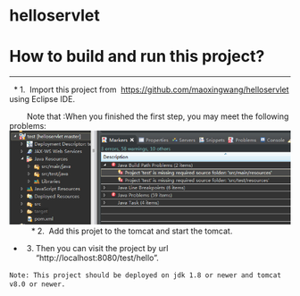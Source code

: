 # helloservlet
# How to build and run this project? <br>

-----------------------
   
    
   * 1.  Import this project from  https://github.com/maoxingwang/helloservlet using Eclipse IDE. <br>
   
         Note that :When you finished the first step, you may meet the following problems:
         ![image](https://github.com/maoxingwang/helloservlet/blob/master/aa.PNG)
         
   * 2.  Add this projet to the tomcat and start the tomcat. <br>
         
   * 3. Then you can visit the project by  url “http://localhost:8080/test/hello”.   <br>
   
         
    Note: This project should be deployed on jdk 1.8 or newer and tomcat v8.0 or newer. 
    
    
    
